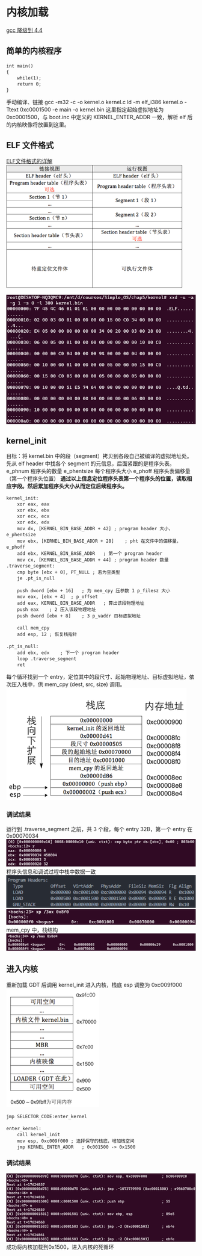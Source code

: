 # 内核加载
[gcc 降级到 4.4](https://blog.csdn.net/wu11zhike/article/details/83865549?utm_medium=distribute.pc_relevant.none-task-blog-2~default~BlogCommendFromMachineLearnPai2~default-4.control&depth_1-utm_source=distribute.pc_relevant.none-task-blog-2~default~BlogCommendFromMachineLearnPai2~default-4.control)

## 简单的内核程序
```
int main()
{
    while(1);
    return 0;
}
```
手动编译、链接
gcc -m32 -c -o kernel.o kernel.c
ld -m elf_i386 kernel.o -Ttext 0xc0001500 -e main -o kernel.bin
这里指定起始虚拟地址为 0xc0001500，与 boot.inc 中定义的 KERNEL_ENTER_ADDR 一致，解析 elf 后的内核映像将放置到这里。
## ELF 文件格式
[ELF文件格式的详解](https://blog.csdn.net/pingxiaozhao/article/details/109239221)
![](attachments/Pasted%20image%2020230331001224.png)

![](attachments/Pasted%20image%2020230330231007.png)
## kernel_init
目标：将 kernel.bin 中的段（segment）拷贝到各段自己被编译的虚拟地址处。
先从 elf header 中找各个 segment 的元信息，后面紧跟的是程序头表。
e_phnum 程序头的数量
e_phentsize 每个程序头大小
e_phoff 程序头表偏移量（第一个程序头位置）
**通过以上信息定位程序头表第一个程序头的位置，读取相应字段。然后累加程序头大小从而定位后续程序头。**
```
kernel_init:
    xor eax, eax
    xor ebx, ebx
    xor ecx, ecx
    xor edx, edx
    mov dx, [KERNEL_BIN_BASE_ADDR + 42] ; program header 大小，e_phentsize
    mov ebx, [KERNEL_BIN_BASE_ADDR + 28]    ; pht 在文件中的偏移量，e_phoff
    add ebx, KERNEL_BIN_BASE_ADDR   ; 第一个 program header
    mov cx, [KERNEL_BIN_BASE_ADDR + 44] ; program header 数量
.traverse_segment:
    cmp byte [ebx + 0], PT_NULL ; 若为空类型
    je .pt_is_null

    push dword [ebx + 16]   ; 为 mem_cpy 压参数 1 p_filesz 大小
    mov eax, [ebx + 4]  ; p_offset
    add eax, KERNEL_BIN_BASE_ADDR   ; 算出该段物理地址
    push eax    ; 2 压入该段物理地址
    push dword [ebx + 8]    ; 3 p_vaddr 目标虚拟地址

    call mem_cpy
    add esp, 12 ; 恢复栈指针

.pt_is_null:
    add ebx, edx    ; 下一个 program header
    loop .traverse_segment
    ret
```
每个循环找到一个 entry，定位其中的段尺寸、起始物理地址、目标虚拟地址，依次压入栈中，供 mem_cpy (dest, src, size) 调用。
![](attachments/Pasted%20image%2020230401143255.png)
### 调试结果
运行到 .traverse_segment 之前，共 3 个段，每个 entry 32B，第一个 entry 在 0x00070034
![](attachments/Pasted%20image%2020230401151028.png)
程序头信息和调试过程中栈中数据一致
![](attachments/Pasted%20image%2020230401151737.png)
![](attachments/Pasted%20image%2020230401152055.png)
mem_cpy 中，栈结构
![](attachments/Pasted%20image%2020230401153230.png)

## 进入内核
重新加载 GDT 后调用 kernel_init 进入内核，栈底 esp 调整为 0xc009f000
![](attachments/Pasted%20image%2020230401145147.png)
```
jmp SELECTOR_CODE:enter_kernel

enter_kernel:
    call kernel_init
    mov esp, 0xc009f000 ; 选择保守的栈底，增加栈空间
    jmp KERNEL_ENTER_ADDR   ; 0c001500 -> 0x1500
```
### 调试结果
![](attachments/Pasted%20image%2020230401153459.png)
成功将内核加载到0x1500，进入内核的死循环